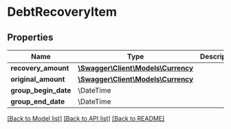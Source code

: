 # DebtRecoveryItem

## Properties
Name | Type | Description | Notes
------------ | ------------- | ------------- | -------------
**recovery_amount** | [**\Swagger\Client\Models\Currency**](Currency.md) |  | [optional] 
**original_amount** | [**\Swagger\Client\Models\Currency**](Currency.md) |  | [optional] 
**group_begin_date** | \DateTime |  | [optional] 
**group_end_date** | \DateTime |  | [optional] 

[[Back to Model list]](../../README.md#documentation-for-models) [[Back to API list]](../../README.md#documentation-for-api-endpoints) [[Back to README]](../../README.md)

